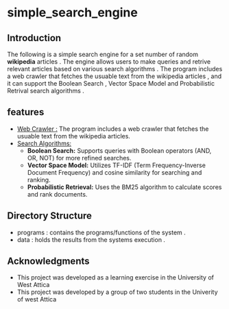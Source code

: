 # simple_search_engine
## Introduction
The following is a simple search engine for a set number of random <b>wikipedia</b> articles . The engine allows users to make queries and retrive relevant articles based on various search algorithms . The program includes a web crawler that fetches the usuable text from the wikipedia articles , and it can support the Boolean Search , Vector Space Model and Probabilistic Retrival search algorithms .

## features 
* <u>Web Crawler :</u>  The program includes a web crawler that fetches the usuable text from the wikipedia articles.
* <u>Search Algorithms:</u>
  * <b>Boolean Search:</b> Supports queries with Boolean operators (AND, OR, NOT) for more refined searches.
  * <b>Vector Space Model:</b> Utilizes TF-IDF (Term Frequency-Inverse Document Frequency) and cosine similarity for searching and ranking.
  * <b>Probabilistic Retrieval:</b> Uses the BM25 algorithm to calculate scores and rank documents.
 
 ## Directory Structure
 * programs : contains the programs/functions of the system .
 * data : holds the results from the systems execution .

## Acknowledgments
- This project was developed as a learning exercise in the University of West Attica
- This project was developed by a group of two students in the Univerity of west Attica
